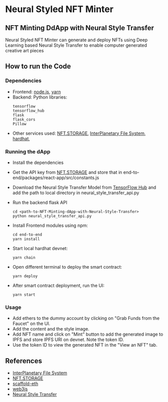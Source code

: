 # Neural Styled NFT Minter
## NFT Minting DdApp with Neural Style Transfer


Neural Styled NFT Minter can generate and deploy NFTs using Deep Learning based Neural Style Transfer to enable computer generated creative art pieces


## How to run the Code 

### Dependencies
- Frontend: [node.js](https://nodejs.org/en/), [yarn](https://yarnpkg.com/)
- Backend: Python libraries:
    ``` 
    tensorflow
    tensorflow_hub
    flask
    flask_cors
    Pillow
    ```
- Other services used: [NFT.STORAGE](https://nft.storage/), [InterPlanetary File System](https://ipfs.io/), [hardhat](https://hardhat.org/), 

### Running the dApp
- Install the dependencies
- Get the API key from [NFT.STORAGE](https://nft.storage/) and store that in end-to-end/packages/react-app/src/constants.js
- Download the Neural Style Transfer Model from [TensorFlow Hub](https://tfhub.dev/google/magenta/arbitrary-image-stylization-v1-256) and add the path to local directory in neural_style_transfer_api.py
- Run the backend flask API
    ```
    cd <path-to-NFT-Minting-dApp-with-Neural-Style-Transfer>
    python neural_style_transfer_api.py
    ```

- Install Frontend modules using npm:

    ``` 
    cd end-to-end
    yarn install
    ```

- Start local hardhat devnet:

    ``` 
    yarn chain
    ```
- Open different terminal to deploy the smart contract:

    ``` 
    yarn deploy
    ```
- After smart contract deployment, run the UI:

    ``` 
    yarn start
    ```  


### Usage
- Add ethers to the dummy account by clicking on "Grab Funds from the Faucet" on the UI.
- Add the content and the style image.
- Add NFT name and click on "Mint" button to add the generated image to IPFS and store IPFS URI on devnet. Note the token ID.
- Use the token ID to view the generated NFT in the "View an NFT" tab.


## References
- [InterPlanetary File System](https://ipfs.io/)
- [NFT.STORAGE](https://nft.storage/)
- [scaffold-eth](https://github.com/scaffold-eth/scaffold-eth)
- [web3js](https://web3js.readthedocs.io/en/v1.7.1/)
- [Neural Style Transfer](https://arxiv.org/pdf/1508.06576.pdf)
